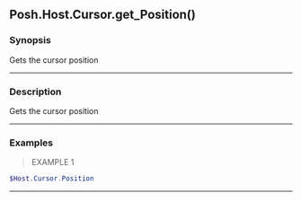 Posh.Host.Cursor.get_Position()
-------------------------------

### Synopsis
Gets the cursor position

---

### Description

Gets the cursor position

---

### Examples
> EXAMPLE 1

```PowerShell
$Host.Cursor.Position
```

---
